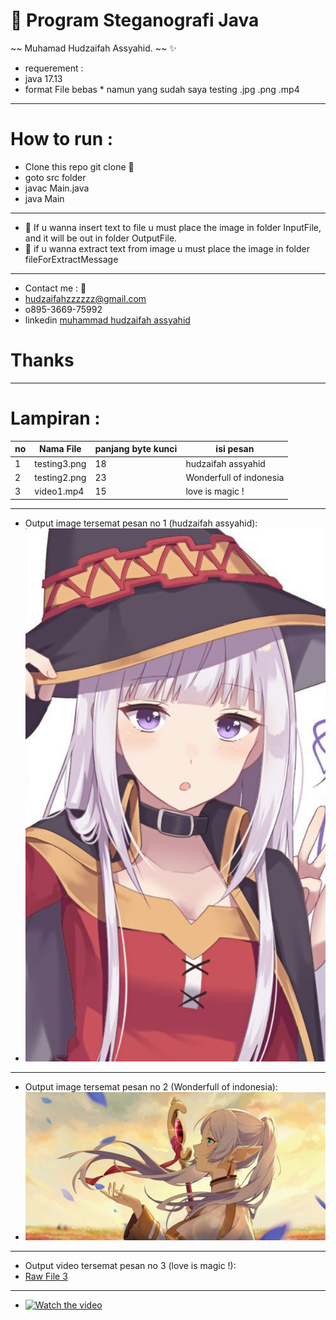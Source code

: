 # 🔖 Program Steganografi Java

~~ Muhamad Hudzaifah Assyahid. ~~ ✨
- requerement :
- java 17.13
- format File bebas * namun yang sudah saya testing .jpg .png .mp4

___ 
# How to run :
- Clone this repo git clone 🚀
- goto src folder
- javac Main.java
- java Main
- -- 

- 🔎  If u wanna insert text to file u must place the image in folder InputFile, and it will be out in folder OutputFile.
- 🔎 if u wanna extract text from image u must place the image in folder fileForExtractMessage

---

- Contact me : 🚀
- hudzaifahzzzzzz@gmail.com
- o895-3669-75992
- linkedin [muhammad hudzaifah assyahid](https://www.linkedin.com/in/hudzaifahassyahid/)

# Thanks
---

# Lampiran :
| no | Nama File | panjang byte kunci | isi pesan               |
|----|-----------|--------------------|-------------------------|
| 1  | testing3.png | 18                 | hudzaifah assyahid      |
| 2  | testing2.png | 23                 | Wonderfull of indonesia |
|3| video1.mp4 | 15                 | love is magic !          |

---
- Output image tersemat pesan no 1  (hudzaifah assyahid):
- ![Raw File 1](https://github.com/hudzzz01/Steganografi-End-Of-File-Java-Native/blob/master/OutputImage/testing3.png?raw=true)
- --
- Output image tersemat pesan no 2 (Wonderfull of indonesia):
- ![Raw File 2](https://github.com/hudzzz01/Steganografi-End-Of-File-Java-Native/blob/master/OutputImage/testing2.png?raw=true)
- --
- Output video tersemat pesan no 3 (love is magic !):
- [Raw File 3](https://drive.google.com/file/d/1cm7mH3PTkdvH_gd68nsNGZ2i-OFvBopy/view?usp=sharing)
---
- [![Watch the video](https://drive.google.com/uc?id=1C-Qka7JEvlcAfi6wMJ_h0xIOgMA_sCu7)](https://drive.google.com/uc?id=1cm7mH3PTkdvH_gd68nsNGZ2i-OFvBopy)


